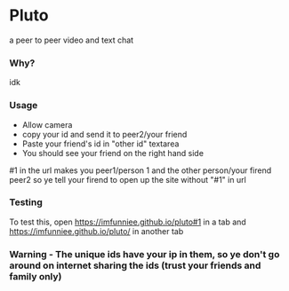 # Pluto
a peer to peer video and text chat


### Why?
idk

### Usage 
- Allow camera
- copy your id and send it to peer2/your friend
- Paste your friend's id in "other id" textarea
- You should see your friend on the right hand side

#1 in the url makes you peer1/person 1 and the other person/your firend peer2 so ye tell your firend to open up the site without "#1" in url

### Testing

To test this, open https://imfunniee.github.io/pluto#1 in a tab and https://imfunniee.github.io/pluto/ in another tab


### Warning - The unique ids have your ip in them, so ye don't go around on internet sharing the ids (trust your friends and family only)
